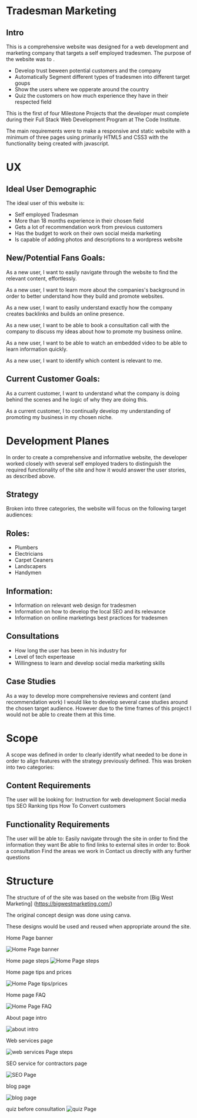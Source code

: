 # Tradesman Marketing

## Intro

This is a comprehensive website was designed for a web development and marketing company that targets a self employed tradesmen.
The purpose of the website was to .
- Develop trust beween potential customers and the company 
- Automatically Segment different types of tradesmen into different target goups
- Show the users where we opperate around the country 
- Quiz the customers on how much experience they have in their respected field


This is the first of four Milestone Projects that the developer must complete during their Full Stack Web Development Program at The Code Institute.

The main requirements were to make a responsive and static website with a minimum of three pages using primarily HTML5 and CSS3 with the functionality being created with javascript. 

# UX

## Ideal User Demographic
The ideal user of this website is:
- Self employed Tradesman
- More than 18 months experience in their chosen field 
- Gets a lot of recommendation work from previous customers 
- Has the budget to work on their own social meida marketing  
- Is capable of adding photos and descriptions to a wordpress website

## New/Potential Fans Goals:
As a new user, I want to easily navigate through the website to find the relevant content, effortlessly.

As a new user, I want to learn more about the companies's background in order to better understand how they build and promote websites. 

As a new user, I want to easily understand exactly how the company creates backlinks and builds an online presence. 

As a new user, I want to be able to book a consultation call with the company to discuss my ideas about how to promote my business online.

As a new user, I want to be able to watch an embedded video to be able to learn information quickly. 

As a new user, I want to identify which content is relevant to me. 

## Current Customer Goals:

As a current customer, I want to understand what the company is doing behind the scenes and he logic of why they are doing this. 

As a current customer, I to continually develop my understanding of promoting my business in my chosen niche. 



# Development Planes
In order to create a comprehensive and informative website, the developer worked closely with several self employed traders to distinguish the required functionality of the site and how it would answer the user stories, as described above.

## Strategy
Broken into three categories, the website will focus on the following target audiences:

## Roles:
- Plumbers 
- Electricians 
- Carpet Ceaners
- Landscapers 
- Handymen 

## Information:
- Information on relevant web design for tradesmen 
- Information on how to develop the local SEO and its relevance 
- Information on onlline marketings best practices for tradesmen 

## Consultations 
- How long the user has been in his industry for 
- Level of tech expertease 
- Willingness to learn and develop social media marketing skills

## Case Studies 
As a way to develop more comprehensive reviews and content (and recommendation work) I would like to develop several case studies around the chosen target audience. However due to the time frames of this project I would not be able to create them at this time. 



# Scope
A scope was defined in order to clearly identify what needed to be done in order to align features with the strategy previously defined. This was broken into two categories:

## Content Requirements
The user will be looking for:
Instruction for web development 
Social media tips 
SEO Ranking tips 
How To Convert customers 

## Functionality Requirements
The user will be able to:
Easily navigate through the site in order to find the information they want
Be able to find links to external sites in order to:
Book a consultation 
Find the areas we work in 
Contact us directly with any further questions

# Structure 

The structure of of the site was based on the website from [Big West Marketing] (https://bigwestmarketing.com/)

The original concept  design was done using canva.

These designs would be used and reused when appropriate around the site. 

Home Page banner

![Home Page banner](assets/images/readme/1.png "Home Page banner")

Home page steps 
![Home Page steps](assets/images/readme/2.png "Home Page steps")

Home page tips and prices

![Home Page tips/prices](assets/images/readme/3.png "Home Page tips/prices")

Home page FAQ

![Home Page FAQ](assets/images/readme/4.png "Home Page FAQ")

About page intro

![ about intro](assets/images/readme/5.png "About page intro")

Web services page 

![web services Page steps](assets/images/readme/6.png "Web services page")

SEO service for contractors page 

![SEO Page ](assets/images/readme/7.png "SEO Page ")

blog page 

![blog page](assets/images/readme/8.png "blog page")

quiz before consultation 
![quiz Page ](assets/images/readme/9.png "quiz Page ")











